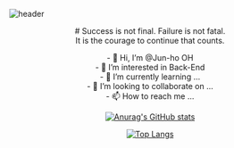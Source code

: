 
![header](https://capsule-render.vercel.app/api?type=waving&color=auto&height=300&section=header&text=welcome&fontSize=90&animation=fadeIn&fontAlignY=38&desc=Jun-ho&nbsp;OH's%20GitHub%20Profile&descAlignY=51&descAlign=62)

<div align="center">
  # Success is not final. Failure is not fatal.<br>It is the courage to continue that counts.  
</div>

<p align="center">
  - 👋 Hi, I’m @Jun-ho OH<br> 
  - 👀 I’m interested in Back-End<br>
  - 🌱 I’m currently learning ...<br> 
  - 💞️ I’m looking to collaborate on ...<br> 
  - 📫 How to reach me ...<br>
</p>

<div align=center>

[![Anurag's GitHub stats](https://github-readme-stats.vercel.app/api?username=junho5)](https://github.com/junho5/github-readme-stats)

[![Top Langs](https://github-readme-stats.vercel.app/api/top-langs/?username=junho5&layout=compact)](https://github.com/jumho5/github-readme-stats)





